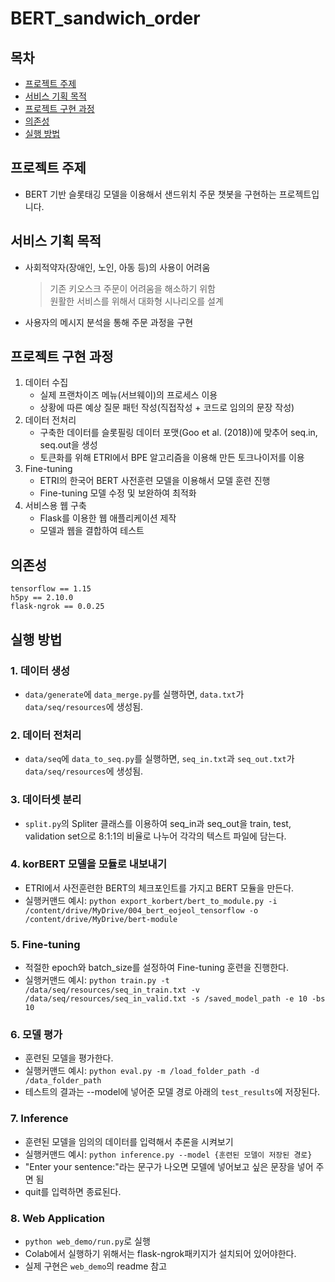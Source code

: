# BERT_sandwich_order  

## 목차
 - [프로젝트 주제](#프로젝트-주제)  
 - [서비스 기획 목적](#서비스-기획-목적)
 - [프로젝트 구현 과정](#프로젝트-구현-과정)
 - [의존성](#의존성)
 - [실행 방법](#실행-방법)

## 프로젝트 주제 

- BERT 기반 슬롯태깅 모델을 이용해서 샌드위치 주문 챗봇을 구현하는 프로젝트입니다.  

## 서비스 기획 목적

 - 사회적약자(장애인, 노인, 아동 등)의 사용이 어려움  
     > 기존 키오스크 주문이 어려움을 해소하기 위함  
     > 원활한 서비스를 위해서 대화형 시나리오를 설계  
 - 사용자의 메시지 분석을 통해 주문 과정을 구현  


## 프로젝트 구현 과정

 1. 데이터 수집  
    - 실제 프랜차이즈 메뉴(서브웨이)의 프로세스 이용
    - 상황에 따른 예상 질문 패턴 작성(직접작성 + 코드로 임의의 문장 작성)  
 2. 데이터 전처리
    - 구축한 데이터를 슬롯필링 데이터 포맷(Goo et al. (2018))에 맞추어 seq.in, seq.out을 생성
    - 토큰화를 위해 ETRI에서 BPE 알고리즘을 이용해 만든 토크나이저를 이용
 3. Fine-tuning
    - ETRI의 한국어 BERT 사전훈련 모델을 이용해서 모델 훈련 진행
    - Fine-tuning 모델 수정 및 보완하여 최적화 
 4. 서비스용 웹 구축
    - Flask를 이용한 웹 애플리케이션 제작
    - 모델과 웹을 결합하여 테스트

## 의존성
```
tensorflow == 1.15 
h5py == 2.10.0
flask-ngrok == 0.0.25
```


## 실행 방법
### 1. 데이터 생성
 - `data/generate`에 `data_merge.py`를 실행하면, `data.txt`가 `data/seq/resources`에 생성됨.

### 2. 데이터 전처리
 - `data/seq`에 `data_to_seq.py`를 실행하면, `seq_in.txt`과 `seq_out.txt`가 `data/seq/resources`에 생성됨.

### 3. 데이터셋 분리
 - `split.py`의 Spliter 클래스를 이용하여 seq_in과 seq_out을 train, test, validation set으로 8:1:1의 비율로 나누어 각각의 텍스트 파일에 담는다.

### 4. korBERT 모델을 모듈로 내보내기
 - ETRI에서 사전훈련한 BERT의 체크포인트를 가지고 BERT 모듈을 만든다.
 - 실행커맨드 예시: `python export_korbert/bert_to_module.py -i /content/drive/MyDrive/004_bert_eojeol_tensorflow -o /content/drive/MyDrive/bert-module`

### 5. Fine-tuning
 - 적절한 epoch와 batch_size를 설정하여 Fine-tuning 훈련을 진행한다.
 - 실행커맨드 예시: `python train.py -t /data/seq/resources/seq_in_train.txt -v /data/seq/resources/seq_in_valid.txt -s /saved_model_path -e 10 -bs 10`

### 6. 모델 평가
 - 훈련된 모델을 평가한다.
 - 실행커맨드 예시: `python eval.py -m /load_folder_path -d /data_folder_path`
 - 테스트의 결과는 --model에 넣어준 모델 경로 아래의 `test_results`에 저장된다.

### 7. Inference
 - 훈련된 모델을 임의의 데이터를 입력해서 추론을 시켜보기
 - 실행커맨드 예시: `python inference.py --model {훈련된 모델이 저장된 경로}`
 - "Enter your sentence:"라는 문구가 나오면 모델에 넣어보고 싶은 문장을 넣어 주면 됨
 - quit를 입력하면 종료된다.

### 8. Web Application
 - `python web_demo/run.py`로 실행
 - Colab에서 실행하기 위해서는 flask-ngrok패키지가 설치되어 있어야한다.
 - 실제 구현은 `web_demo`의 readme 참고
